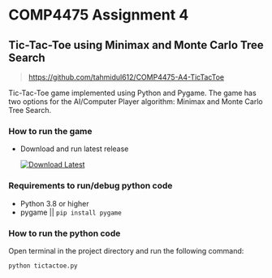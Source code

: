 # COMP4475 Assignment 4

## Tic-Tac-Toe using Minimax and Monte Carlo Tree Search

> <https://github.com/tahmidul612/COMP4475-A4-TicTacToe>

Tic-Tac-Toe game implemented using Python and Pygame. The game has two options for the AI/Computer Player algorithm: Minimax and Monte Carlo Tree Search.

### How to run the game

- Download and run latest release
  
  [![Download Latest](https://img.shields.io/badge/download-latest-blue?style=for-the-badge)](https://github.com/tahmidul612/COMP4475-A4-TicTacToe/releases/latest/download/tictactoe.exe)

### Requirements to run/debug python code

- Python 3.8 or higher
- pygame || `pip install pygame`

### How to run the python code

Open terminal in the project directory and run the following command:

```terminal
python tictactoe.py
```
